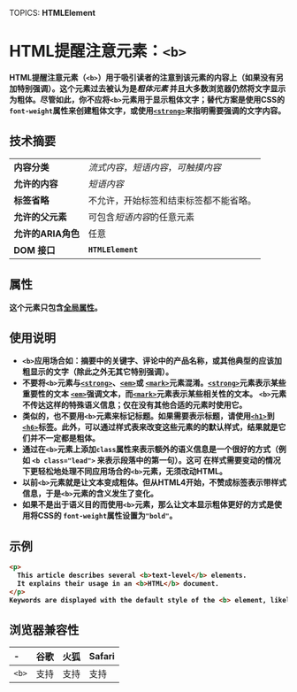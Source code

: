 TOPICS: <b>
        HTMLElement

# HTML提醒注意元素：`<b>`

**HTML提醒注意元素**（**`<b>`**）用于**吸引读者的注意**到该元素的内容上（如果没有另加特别强调）。这个元素过去被认为是*粗体元素*
并且大多数浏览器仍然将文字显示为粗体。尽管如此，你不应将`<b>`元素用于显示粗体文字；替代方案是使用CSS的`font-weight`属性来创建粗体文字，或使用[`<strong>`](/zh-hans/webfrontend/<strong>)来指明需要强调的文字内容。

## 技术摘要

|  |  |
| :-- | :-- |
| **内容分类** | *流式内容*，*短语内容*，*可触摸内容* |
| **允许的内容** | *短语内容* |
| **标签省略** | 不允许，开始标签和结束标签都不能省略。|
| **允许的父元素** | 可包含*短语内容*的任意元素 |
| **允许的ARIA角色** | 任意 |
| **DOM 接口** | **`HTMLElement`** |

## 属性

这个元素只包含[全局属性](/zh-hans/webfrontend/HTML_Global_Attributes)。

## 使用说明

- `<b>`应用场合如：摘要中的关键字、评论中的产品名称，或其他典型的应该加粗显示的文字（除此之外无其它特别强调）。
- 不要将`<b>`元素与[`<strong>`](/zh-hans/webfrontend/<strong>)、[`<em>`](/zh-hans/webfrontend/<em>)或
[`<mark>`](/zh-hans/webfrontend/<mark>)元素混淆。[`<strong>`](/zh-hans/webfrontend/<strong>)元素表示某些重要性的文本
[`<em>`](/zh-hans/webfrontend/<em>)强调文本，而[`<mark>`](/zh-hans/webfrontend/<mark>)元素表示某些相关性的文本。 `<b>`元素不传达这样的特殊语义信息；仅在没有其他合适的元素时使用它。
- 类似的，也不要用`<b>`元素来标记标题。如果需要表示标题，请使用[`<h1>`](/zh-hans/webfrontend/<h1>)到[`<h6>`](/zh-hans/webfrontend/<h6>)标签。此外，可以通过样式表来改变这些元素的的默认样式，结果就是它们并不一定都是粗体。
- 通过在`<b>`元素上添加`class`属性来表示额外的语义信息是一个很好的方式（例如 `<b class="lead">` 来表示段落中的第一句）。这可
在样式需要变动的情况下更轻松地处理不同应用场合的`<b>`元素，无须改动HTML。
- 以前`<b>`元素就是让文本变成粗体。但从HTML4开始，不赞成标签表示带样式信息，于是`<b>`元素的含义发生了变化。
- 如果不是出于语义目的而使用`<b>`元素，那么让文本显示粗体更好的方式是使用将CSS的 `font-weight`属性设置为`"bold"`。

## 示例

```html
<p>
  This article describes several <b>text-level</b> elements.
  It explains their usage in an <b>HTML</b> document.
</p>
Keywords are displayed with the default style of the <b> element, likely in bold.
```

## 浏览器兼容性

| - | 谷歌 | 火狐 | Safari |
| :--- | :--- | :--- | :--- |
| `<b>` | 支持 | 支持 | 支持 |
